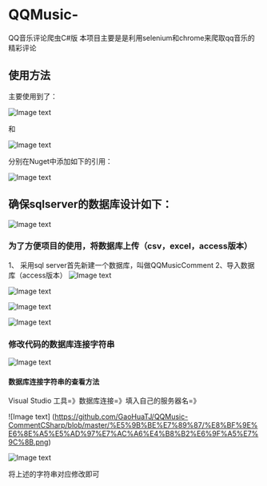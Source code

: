 # QQMusic-
QQ音乐评论爬虫C#版
本项目主要是是利用selenium和chrome来爬取qq音乐的精彩评论
## 使用方法
主要使用到了：

![Image text](https://github.com/GaoHuaTJ/QQMusic-Comment-CSharp/blob/master/%E5%9B%BE%E7%89%87/%E5%91%BD%E5%90%8D%E7%A9%BA%E9%97%B4%E7%9A%84%E5%BC%95%E7%94%A8.jpg)

和

![Image text](https://github.com/GaoHuaTJ/QQMusic-Comment-CSharp/blob/master/%E5%9B%BE%E7%89%87/%E8%A7%A3%E6%9E%90%E5%99%A8%E5%91%BD%E5%90%8D%E7%A9%BA%E9%97%B4.jpg)

分别在Nuget中添加如下的引用：

![Image text](https://github.com/GaoHuaTJ/QQMusic-Comment-CSharp/blob/master/%E5%9B%BE%E7%89%87/nuget.jpg)



## 确保sqlserver的数据库设计如下：


![Image text](https://github.com/GaoHuaTJ/QQMusic-Comment-CSharp/blob/master/%E5%9B%BE%E7%89%87/%E6%95%B0%E6%8D%AE%E5%BA%93%E7%BB%93%E6%9E%84.jpg)

### 为了方便项目的使用，将数据库上传（csv，excel，access版本）
1、 采用sql server首先新建一个数据库，叫做QQMusicComment
2、导入数据库（access版本）
![Image text](https://github.com/GaoHuaTJ/QQMusic-Comment-CSharp/blob/master/%E5%9B%BE%E7%89%87/%E5%AF%BC%E5%85%A5%E6%95%B0%E6%8D%AE%E5%BA%93.png)

![Image text](https://github.com/GaoHuaTJ/QQMusic-Comment-CSharp/blob/master/%E5%9B%BE%E7%89%87/%E9%80%89%E6%8B%A9%E5%AF%BC%E5%85%A5%E5%BC%95%E6%93%8E.png)

![Image text](https://github.com/GaoHuaTJ/QQMusic-Comment-CSharp/blob/master/%E5%9B%BE%E7%89%87/%E7%A1%AE%E8%AE%A4%E9%AA%8C%E8%AF%81%E6%96%B9%E5%BC%8F.png)

![Image text](https://github.com/GaoHuaTJ/QQMusic-Comment-CSharp/blob/master/%E5%9B%BE%E7%89%87/%E5%AF%BC%E5%85%A5%E6%88%90%E5%8A%9F.png)

### 修改代码的数据库连接字符串
![Image text]()

#### 数据库连接字符串的查看方法

 Visual Studio 工具=》数据库连接=》填入自己的服务器名=》
 
![Image text] (https://github.com/GaoHuaTJ/QQMusic-CommentCSharp/blob/master/%E5%9B%BE%E7%89%87/%E8%BF%9E%E6%8E%A5%E5%AD%97%E7%AC%A6%E4%B8%B2%E6%9F%A5%E7%9C%8B.png)

![Image text](https://github.com/GaoHuaTJ/QQMusic-Comment-CSharp/blob/master/%E5%9B%BE%E7%89%87/%E5%A4%8D%E5%88%B6%E8%BF%9E%E6%8E%A5%E5%AD%97%E7%AC%A6%E4%B8%B2.png)

将上述的字符串对应修改即可

